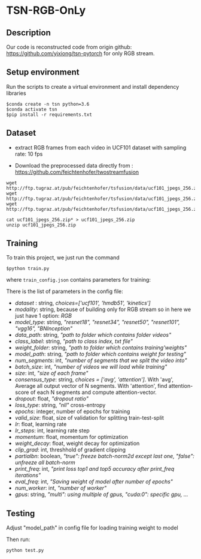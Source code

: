 # TSN-RGB-OnLy

## Description
Our code is reconstructed code from origin github: https://github.com/yjxiong/tsn-pytorch for only RGB stream.

## Setup environment

Run the scripts to create a virtual environment and install dependency libraries

```
$conda create -n tsn python=3.6
$conda activate tsn
$pip install -r requirements.txt

```

## Dataset

- extract RGB frames from each video in UCF101 dataset with sampling rate: 10 fps

- Download the preprocessed data directly from : https://github.com/feichtenhofer/twostreamfusion

```
wget http://ftp.tugraz.at/pub/feichtenhofer/tsfusion/data/ucf101_jpegs_256.zip.001
wget http://ftp.tugraz.at/pub/feichtenhofer/tsfusion/data/ucf101_jpegs_256.zip.002
wget http://ftp.tugraz.at/pub/feichtenhofer/tsfusion/data/ucf101_jpegs_256.zip.003

cat ucf101_jpegs_256.zip* > ucf101_jpegs_256.zip
unzip ucf101_jpegs_256.zip

```

## Training 
To train this project, we just run the command

```
$python train.py

```

where `train_config.json` contains parameters for training:

There is the list of parameters in the config file:
- *dataset* : string, *choices=['ucf101', 'hmdb51', 'kinetics']*
- *modality*: string, because of building only for RGB stream so in here we just have 1 option: *RGB*
- *model_type*: string, *"resnet18", "resnet34", "resnet50", "resnet101", "vgg16", "BNInception"*
- *data_path*: string, *"path to folder which contains folder videos"*
- *class_label*: string, *"path to class index, txt file"*
- *weight_folder*: string, *"path to folder which contains training'weights"*
- *model_path*: string, *"path to folder which contains weight for testing"*
- *num_segments*: int, *"number of segments that we split the video into"*
- *batch_size*: int, *"number of videos we will load while training"*
- *size*: int, *"size of each frame"*
- *consensus_type*: string, *choices = ['avg', 'attention']*. With 'avg', Average all output vector of N segments. With 'attention', find attention-score of each N segments and compute attention-vector.
- *dropout*: float, *"dropout ratio"*
- *loss_type*: string, *"nll"* cross-entropy
- *epochs*: integer, number of epochs for training
- *valid_size*: float, size of validation for splitting train-test-split
- *lr*: float, learning rate
- *lr_steps*: int, learning rate step
- *momentum*: float, momentum for optimization
- *weight_decay*: float, weight decay for optimization
- *clip_grad*: int, threshhold of gradient clipping
- *partialbn*: boolean, *"true": freeze batch-norm2d except last one, "false": unfreeze all batch-norm*
- *print_freq*: int, *"print loss top1 and top5 accuracy after print_freq iterations"*
- *eval_freq*: int, *"Saving weight of model after number of epochs"*
- *num_worker*: int, *"number of worker"*
- *gpus*: string, *"multi": using multiple of gpus, "cuda:0": specific gpu, ...*

## Testing
Adjust "model_path" in config file for loading training weight to model

Then run:

```
python test.py

```
